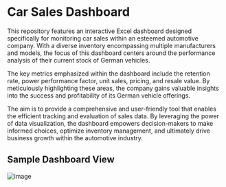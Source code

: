 # Car Sales Dashboard

This repository features an interactive Excel dashboard designed specifically for monitoring car sales within an esteemed automotive company. With a diverse inventory encompassing multiple manufacturers and models, the focus of this dashboard centers around the performance analysis of their current stock of German vehicles.

The key metrics emphasized within the dashboard include the retention rate, power performance factor, unit sales, pricing, and resale value. By meticulously highlighting these areas, the company gains valuable insights into the success and profitability of its German vehicle offerings.

The aim is to provide a comprehensive and user-friendly tool that enables the efficient tracking and evaluation of sales data. By leveraging the power of data visualization, the dashboard empowers decision-makers to make informed choices, optimize inventory management, and ultimately drive business growth within the automotive industry.

## Sample Dashboard View
![image](https://github.com/Sonya-7/Local_Dashboard/assets/92489108/e3fb271a-9ec7-42b3-b920-d63e8fa7b653)

<!--
Very first instance commented out for posterity
![image](https://user-images.githubusercontent.com/92489108/172706858-16588c80-a470-4d68-afc3-3e7f6644f9e4.png) -->
